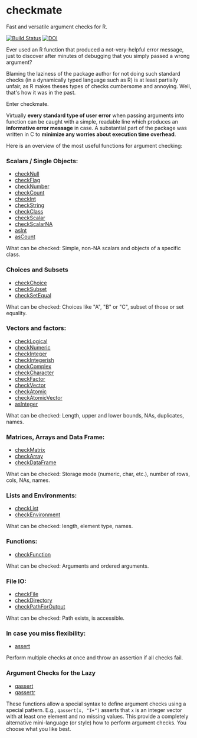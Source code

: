 # checkmate

Fast and versatile argument checks for R.

[![Build Status](https://travis-ci.org/mllg/checkmate.svg)](https://travis-ci.org/mllg/checkmate)
[![DOI](https://zenodo.org/badge/5780/mllg/checkmate.png)](http://dx.doi.org/10.5281/zenodo.11575)


Ever used an R function that produced a not-very-helpful error message,
just to discover after minutes of debugging that you simply passed a wrong argument?

Blaming the laziness of the package author for not doing such standard checks
(in a dynamically typed language such as R) is at least partially unfair, as R makes theses types of checks
cumbersome and annoying. Well, that's how it was in the past.

Enter checkmate.

Virtually **every standard type of user error** when passing arguments into function can be
caught with a simple, readable line which produces an **informative error message** in case.
A substantial part of the package was written in C to **minimize any worries about execution time overhead**.

Here is an overview of the most useful functions for argument checking:

### Scalars / Single Objects:

* [checkNull](http://www.rdocumentation.org/packages/checkmate/functions/checkNull)
* [checkFlag](http://www.rdocumentation.org/packages/checkmate/functions/checkFlag)
* [checkNumber](http://www.rdocumentation.org/packages/checkmate/functions/checkNumber)
* [checkCount](http://www.rdocumentation.org/packages/checkmate/functions/checkCount)
* [checkInt](http://www.rdocumentation.org/packages/checkmate/functions/checkInt)
* [checkString](http://www.rdocumentation.org/packages/checkmate/functions/checkString)
* [checkClass](http://www.rdocumentation.org/packages/checkmate/functions/checkClass)
* [checkScalar](http://www.rdocumentation.org/packages/checkmate/functions/checkScalar)
* [checkScalarNA](http://www.rdocumentation.org/packages/checkmate/functions/checkScalarNA)
* [asInt](http://www.rdocumentation.org/packages/checkmate/functions/asInteger)
* [asCount](http://www.rdocumentation.org/packages/checkmate/functions/asInteger)

What can be checked: Simple, non-NA scalars and objects of a specific class.

### Choices and Subsets

* [checkChoice](http://www.rdocumentation.org/packages/checkmate/functions/checkChoice)
* [checkSubset](http://www.rdocumentation.org/packages/checkmate/functions/checkSubset)
* [checkSetEqual](http://www.rdocumentation.org/packages/checkmate/functions/checkSetEqual)

What can be checked: Choices like "A", "B" or "C", subset of those or set equality.

### Vectors and factors:

* [checkLogical](http://www.rdocumentation.org/packages/checkmate/functions/checkLogical)
* [checkNumeric](http://www.rdocumentation.org/packages/checkmate/functions/checkNumeric)
* [checkInteger](http://www.rdocumentation.org/packages/checkmate/functions/checkInteger)
* [checkIntegerish](http://www.rdocumentation.org/packages/checkmate/functions/checkIntegerish)
* [checkComplex](http://www.rdocumentation.org/packages/checkmate/functions/checkComplex)
* [checkCharacter](http://www.rdocumentation.org/packages/checkmate/functions/checkCharacter)
* [checkFactor](http://www.rdocumentation.org/packages/checkmate/functions/checkFactor)
* [checkVector](http://www.rdocumentation.org/packages/checkmate/functions/checkVector)
* [checkAtomic](http://www.rdocumentation.org/packages/checkmate/functions/checkAtomic)
* [checkAtomicVector](http://www.rdocumentation.org/packages/checkmate/functions/checkAtomicVector)
* [asInteger](http://www.rdocumentation.org/packages/checkmate/functions/asInteger)

What can be checked: Length, upper and lower bounds, NAs, duplicates, names.

### Matrices, Arrays and Data Frame:

* [checkMatrix](http://www.rdocumentation.org/packages/checkmate/functions/checkMatrix)
* [checkArray](http://www.rdocumentation.org/packages/checkmate/functions/checkArray)
* [checkDataFrame](http://www.rdocumentation.org/packages/checkmate/functions/checkDataFrame)

What can be checked: Storage mode (numeric, char, etc.), number of rows, cols, NAs, names.

### Lists and Environments:

* [checkList](http://www.rdocumentation.org/packages/checkmate/functions/checkList)
* [checkEnvironment](http://www.rdocumentation.org/packages/checkmate/functions/checkEnvironment)

What can be checked: length, element type, names.

### Functions:

* [checkFunction](http://www.rdocumentation.org/packages/checkmate/functions/checkFunction)

What can be checked: Arguments and ordered arguments.

### File IO:

* [checkFile](http://www.rdocumentation.org/packages/checkmate/functions/checkFile)
* [checkDirectory](http://www.rdocumentation.org/packages/checkmate/functions/checkDirectory)
* [checkPathForOutput](http://www.rdocumentation.org/packages/checkmate/functions/checkPathForOutput)

What can be checked: Path exists, is accessible.

### In case you miss flexibility:

* [assert](http://www.rdocumentation.org/packages/checkmate/functions/assert)

Perform multiple checks at once and throw an assertion if all checks fail.


### Argument Checks for the Lazy

* [qassert](http://www.rdocumentation.org/packages/checkmate/functions/qassert)
* [qassertr](http://www.rdocumentation.org/packages/checkmate/functions/qassert)

These functions allow a special syntax to define argument checks using a special pattern.
E.g., `qassert(x, "I+")` asserts that `x` is an integer vector with at least one element and no missing values.
This provide a completely alternative mini-language (or style) how to perform argument checks.
You choose what you like best.
